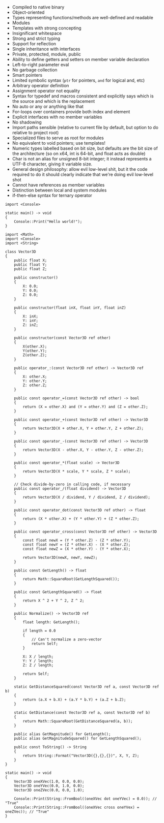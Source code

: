 - Compiled to native binary
- Object-oriented
- Types representing functions/methods are well-defined and readable
- Modules
- Templates with strong concepting
- Insignificant whitespace
- Strong and strict typing
- Support for reflection
- Single inheritance with interfaces
- Private, protected, module, public
- Ability to define getters and setters on member variable declaration
- Left-to-right parameter eval
- No garbage collection
- Smart pointers
- Limited symbolic syntax (`ptr` for pointers, `and` for logical and, etc)
- Arbitrary operator definition
- Assignment operator not equality
- Syntax for typedef and macros consistent and explicitly says which is the source and which is the replacement
- No auto or any or anything like that
- For-loops over containers provide both index and element
- Explicit interfaces with no member variables
- No shadowing
- Import paths sensible (relative to current file by default, but option to do relative to project root)
- Specialized files to serve as root for modules
- No equivalent to void pointers; use templates!
- Numeric types labelled based on bit size, but defaults are the bit size of the architecture (so on x64, int is 64-bit, and float acts as double)
- Char is not an alias for unsigned 8-bit integer; it instead represents a UTF-8 character, giving it variable size.
- General design philosophy: allow evil low-level shit, but it the code required to do it should clearly indicate that we're doing evil low-level shot
- Cannot have references as member variables
- Distinction between local and system modules
- if-then-else syntax for ternary operator

```
import <Console>

static main() -> void
{
    Console::Print("Hello world!");
}
```

```
import <Math>
import <Console>
import <String>

class Vector3D
{
    public float X;
    public float Y;
    public float Z;

    public constructor()
    {
        X: 0.0;
        Y: 0.0;
        Z: 0.0;
    }

    public constructor(float inX, float inY, float inZ)
    {
        X: inX;
        Y: inY;
        Z: inZ;
    }

    public constructor(const Vector3D ref other)
    {
        X(other.X);
        Y(other.Y);
        Z(other.Z);
    }

    public operator_:(const Vector3D ref other) -> Vector3D ref
    {
        X: other.X;
        Y: other.Y;
        Z: other.Z;
    }

    public const operator_=(const Vector3D ref other) -> bool
    {
        return (X = other.X) and (Y = other.Y) and (Z = other.Z);
    }

    public const operator_+(const Vector3D ref other) -> Vector3D
    {
        return Vector3D(X + other.X, Y + other.Y, Z + other.Z);
    }

    public const operator_-(const Vector3D ref other) -> Vector3D
    {
        return Vector3D(X - other.X, Y - other.Y, Z - other.Z);
    }

    public const operator_*(float scale) -> Vector3D
    {
        return Vector3D(X * scale, Y * scale, Z * scale);
    }

    // Check divide-by-zero in calling code, if necessary
    public const operator_/(float dividend) -> Vector3D
    {
        return Vector3D(X / dividend, Y / dividend, Z / dividend);
    }

    public const operator_dot(const Vector3D ref other) -> float
    {
        return (X * other.X) + (Y * other.Y) + (Z * other.Z);
    }

    public const operator_cross(const Vector3D ref other) -> Vector3D
    {
        const float newX = (Y * other.Z) - (Z * other.Y);
        const float newY = (Z * other.X) - (X * other.Z);
        const float newZ = (X * other.Y) - (Y * other.X);

        return Vector3D(newX, newY, newZ);
    }

    public const GetLength() -> float
    {
        return Math::SquareRoot(GetLengthSquared());
    }

    public const GetLengthSquared() -> float
    {
        return X ^ 2 + Y ^ 2, Z ^ 2;
    }

    public Normalize() -> Vector3D ref
    {
        float length: GetLength();

        if length = 0.0
        {
            // Can't normalize a zero-vector
            return Self;
        }

        X: X / length;
        Y: Y / length;
        Z: Z / length;

        return Self;
    }

    static GetDistanceSquared(const Vector3D ref a, const Vector3D ref b)
    {
        return (a.X + b.X) + (a.Y * b.Y) + (a.Z + b.Z);
    }

    static GetDistance(const Vector3D ref a, const Vector3D ref b)
    {
        return Math::SquareRoot(GetDistanceSquared(a, b));
    }

    public alias GetMagnitude() for GetLength();
    public alias GetMagnitudeSquared() for GetLengthSquared();

    public const ToString() -> String
    {
        return String::Format("Vector3D({},{},{})", X, Y, Z);
    }
}

static main() -> void
{
    Vector3D oneXVec(1.0, 0.0, 0.0);
    Vector3D oneYVec(0.0, 1.0, 0.0);
    Vector3D oneZVec(0.0, 0.0, 1.0);

    Console::Print(String::FromBool((oneXVec dot oneYVec) = 0.0)); // "True"
    Console::Print(String::FromBool((oneXVec cross oneYVex) = oneZVec)); // "True"
}
```